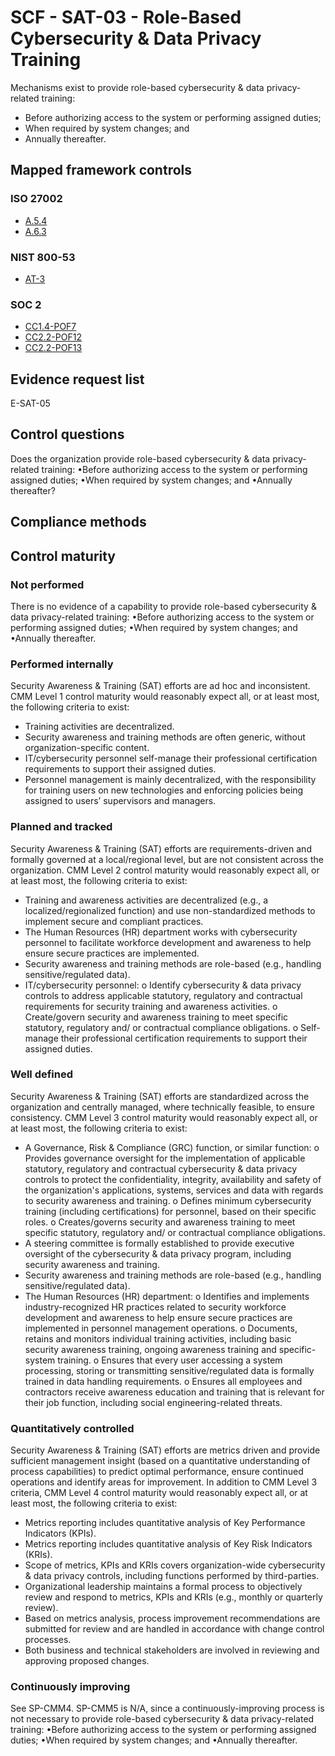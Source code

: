 # SCF - SAT-03 - Role-Based Cybersecurity & Data Privacy Training
Mechanisms exist to provide role-based cybersecurity & data privacy-related training:
 - Before authorizing access to the system or performing assigned duties;
 - When required by system changes; and
 - Annually thereafter.
## Mapped framework controls
### ISO 27002
- [A.5.4](../iso27002/a-5.md#a54)
- [A.6.3](../iso27002/a-6.md#a63)

### NIST 800-53
- [AT-3](../nist80053/at-3.md)

### SOC 2
- [CC1.4-POF7](../soc2/cc14-pof7.md)
- [CC2.2-POF12](../soc2/cc22-pof12.md)
- [CC2.2-POF13](../soc2/cc22-pof13.md)

## Evidence request list
E-SAT-05

## Control questions
Does the organization provide role-based cybersecurity & data privacy-related training:
 •Before authorizing access to the system or performing assigned duties;
 •When required by system changes; and
 •Annually thereafter?

## Compliance methods


## Control maturity
### Not performed
There is no evidence of a capability to provide role-based cybersecurity & data privacy-related training:
 •Before authorizing access to the system or performing assigned duties;
 •When required by system changes; and
 •Annually thereafter.

### Performed internally
Security Awareness & Training (SAT) efforts are ad hoc and inconsistent. CMM Level 1 control maturity would reasonably expect all, or at least most, the following criteria to exist:
- Training activities are decentralized.
- Security awareness and training methods are often generic, without organization-specific content.
- IT/cybersecurity personnel self-manage their professional certification requirements to support their assigned duties.
- Personnel management is mainly decentralized, with the responsibility for training users on new technologies and enforcing policies being assigned to users’ supervisors and managers.

### Planned and tracked
Security Awareness & Training (SAT) efforts are requirements-driven and formally governed at a local/regional level, but are not consistent across the organization. CMM Level 2 control maturity would reasonably expect all, or at least most, the following criteria to exist:
- Training and awareness activities are decentralized (e.g., a localized/regionalized function) and use non-standardized methods to implement secure and compliant practices.
- The Human Resources (HR) department works with cybersecurity personnel to facilitate workforce development and awareness to help ensure secure practices are implemented.
- Security awareness and training methods are role-based (e.g., handling sensitive/regulated data).
- IT/cybersecurity personnel:
o	Identify cybersecurity & data privacy controls to address applicable statutory, regulatory and contractual requirements for security training and awareness activities.
o	Create/govern security and awareness training to meet specific statutory, regulatory and/ or contractual compliance obligations.
o	Self-manage their professional certification requirements to support their assigned duties.

### Well defined
Security Awareness & Training (SAT) efforts are standardized across the organization and centrally managed, where technically feasible, to ensure consistency. CMM Level 3 control maturity would reasonably expect all, or at least most, the following criteria to exist:
- A Governance, Risk & Compliance (GRC) function, or similar function:
o	Provides governance oversight for the implementation of applicable statutory, regulatory and contractual cybersecurity & data privacy controls to protect the confidentiality, integrity, availability and safety of the organization's applications, systems, services and data with regards to security awareness and training.
o	Defines minimum cybersecurity training (including certifications) for personnel, based on their specific roles.
o	Creates/governs security and awareness training to meet specific statutory, regulatory and/ or contractual compliance obligations.
- A steering committee is formally established to provide executive oversight of the cybersecurity & data privacy program, including security awareness and training.
- Security awareness and training methods are role-based (e.g., handling sensitive/regulated data).
- The Human Resources (HR) department:
o	Identifies and implements industry-recognized HR practices related to security workforce development and awareness to help ensure secure practices are implemented in personnel management operations.
o	Documents, retains and monitors individual training activities, including basic security awareness training, ongoing awareness training and specific-system training.
o	Ensures that every user accessing a system processing, storing or transmitting sensitive/regulated data is formally trained in data handling requirements.
o	Ensures all employees and contractors receive awareness education and training that is relevant for their job function, including social engineering-related threats.

### Quantitatively controlled
Security Awareness & Training (SAT) efforts are metrics driven and provide sufficient management insight (based on a quantitative understanding of process capabilities) to predict optimal performance, ensure continued operations and identify areas for improvement. In addition to CMM Level 3 criteria, CMM Level 4 control maturity would reasonably expect all, or at least most, the following criteria to exist:
- Metrics reporting includes quantitative analysis of Key Performance Indicators (KPIs).
- Metrics reporting includes quantitative analysis of Key Risk Indicators (KRIs).
- Scope of metrics, KPIs and KRIs covers organization-wide cybersecurity & data privacy controls, including functions performed by third-parties.
- Organizational leadership maintains a formal process to objectively review and respond to metrics, KPIs and KRIs (e.g., monthly or quarterly review).
- Based on metrics analysis, process improvement recommendations are submitted for review and are handled in accordance with change control processes.
- Both business and technical stakeholders are involved in reviewing and approving proposed changes.

### Continuously improving
See SP-CMM4. SP-CMM5 is N/A, since a continuously-improving process is not necessary to provide role-based cybersecurity & data privacy-related training:
 •Before authorizing access to the system or performing assigned duties;
 •When required by system changes; and
 •Annually thereafter.
